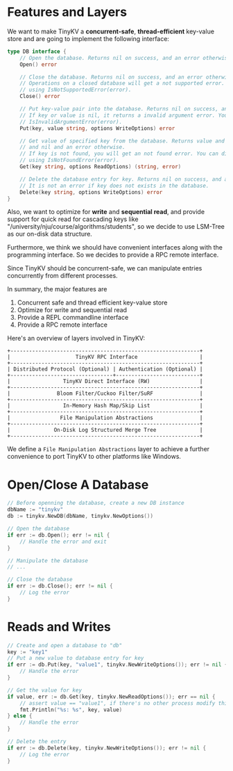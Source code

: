 # Features and Layers

We want to make TinyKV a **concurrent-safe**, **thread-efficient** key-value store and are going to implement the
following interface:

```go
type DB interface {
	// Open the database. Returns nil on success, and an error otherwise.
	Open() error

	// Close the database. Returns nil on success, and an error otherwise.
	// Operations on a closed database will get a not supported error. You can distinguish it
	// using IsNotSupportedError(error).
	Close() error

	// Put key-value pair into the database. Returns nil on success, and an error otherwise.
	// If key or value is nil, it returns a invalid argument error. You can distinguish it using
	// IsInvalidArgumentError(error).
	Put(key, value string, options WriteOptions) error

	// Get value of specified key from the database. Returns value and nil on success,
	// and nil and an error otherwise.
	// If key is not found, you will get an not found error. You can distinguish it
	// using IsNotFoundError(error).
	Get(key string, options ReadOptions) (string, error)

	// Delete the database entry for key. Returns nil on success, and an error otherwise.
	// It is not an error if key does not exists in the database.
	Delete(key string, options WriteOptions) error
}
```

Also, we want to optimize for **write** and **sequential read**, and provide support for quick read
for cascading keys like "/university/nju/course/algorithms/students", so we decide to use LSM-Tree as our on-disk data structure.

Furthermore, we think we should have convenient interfaces along with the programming interface. So we decides
to provide a RPC remote interface.

Since TinyKV should be concurrent-safe, we can manipulate entries concurrently from different processes.

In summary, the major features are

1. Concurrent safe and thread efficient key-value store
2. Optimize for write and sequential read
3. Provide a REPL commandline interface
4. Provide a RPC remote interface

Here's an overview of layers involved in TinyKV:

```
+-------------------------------------------------------------+
|                     TinyKV RPC Interface                    |
+-------------------------------------------------------------+
| Distributed Protocol (Optional) | Authentication (Optional) |
+---------------------------------+---------------------------+
|                 TinyKV Direct Interface (RW)                |
+-------------------------------------------------------------+
|               Bloom Filter/Cuckoo Filter/SuRF               |
+-------------------------------------------------------------+
|                 In-Memory Hash Map/Skip List                |
+-------------------------------------------------------------+
|                File Manipulation Abstractions               |
+-------------------------------------------------------------+
|              On-Disk Log Structured Merge Tree              |
+-------------------------------------------------------------+
```

We define a `File Manipulation Abstractions` layer to achieve a further convenience to port TinyKV to other
platforms like Windows.

# Open/Close A Database

```go
// Before openning the database, create a new DB instance
dbName := "tinykv"
db := tinykv.NewDB(dbName, tinykv.NewOptions())

// Open the database
if err := db.Open(); err != nil {
	// Handle the error and exit
}

// Manipulate the database
// ...

// Close the database
if err := db.Close(); err != nil {
	// Log the error
}
```

# Reads and Writes

```go
// Create and open a database to "db"
key := "key1"
// Put a new value to database entry for key
if err := db.Put(key, "value1", tinykv.NewWriteOptions()); err != nil {
	// Handle the error
}

// Get the value for key
if value, err := db.Get(key, tinykv.NewReadOptions()); err == nil {
	// assert value == "value1", if there's no other process modify this entry
	fmt.Println("%s: %s", key, value)
} else {
	// Handle the error
}

// Delete the entry
if err := db.Delete(key, tinykv.NewWriteOptions()); err != nil {
	// Log the error
}
```
